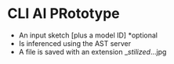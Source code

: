 # CLI AI PRototype

* An input sketch [plus a model ID] *optional
* Is inferenced using the AST server
* A file is saved with an extension __stilized_...jpg


